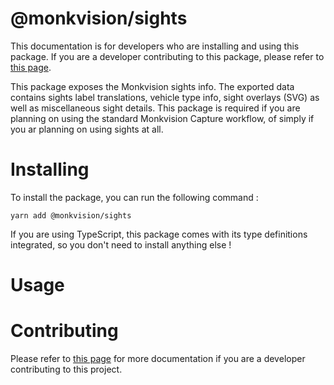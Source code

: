 # @monkvision/sights
This documentation is for developers who are installing and using this package. If you are a developer contributing to
this package, please refer to [this page](CONTRIBUTING.md).

This package exposes the Monkvision sights info. The exported data contains sights label translations, vehicle type
info, sight overlays (SVG) as well as miscellaneous sight details. This package is required if you are planning on using
the standard Monkvision Capture workflow, of simply if you ar planning on using sights at all.

# Installing
To install the package, you can run the following command :

```shell
yarn add @monkvision/sights
```

If you are using TypeScript, this package comes with its type definitions integrated, so you don't need to install
anything else !

# Usage

# Contributing
Please refer to [this page](CONTRIBUTING.md) for more documentation if you are a developer contributing to this project.
